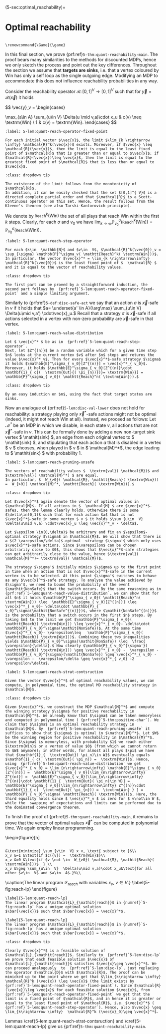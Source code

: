 (5-sec:optimal_reachability)=
# Optimal reachability

```{math}

\renewcommand{\Game}{\game}

```

In this final section, we prove  {prf:ref}`5-thm:quant-reachability-main`. The proof bears many similarities to the methods for discounted MDPs, hence we only sketch the process and point out the key differences. Throughout the section we assume that **targets are sinks**, i.e. that a vertex coloured by $\textrm{Win}$ has only a self loop as the single outgoing edge. Modifying an MDP to accommodate this does not influence reachability probabilities in any way.

Consider the reachability operator $\mathcal{R}\colon[0,1]^{ V}\rightarrow [0,1]^{ V}$ such that for $\vec{y} =  \mathcal{R}(\vec{x})$ it holds

$$
\vec{y}_v = \begin{cases}

 \max_{a\in  A} \sum_{u\in  V}  \Delta(u \mid v,a)\cdot x_u &  c(v) \neq  \textrm{Win} \\
 1 &  c(v) =  \textrm{Win}.
\end{cases} 
$$

````{prf:lemma} NEEDS TITLE 5-lem:quant-reach-operator-fixed-point
:label: 5-lem:quant-reach-operator-fixed-point

For each initial vector $\vec{x}$, the limit $\lim_{k \rightarrow \infty} \mathcal{R}^k(\vec{x})$ exists. Moreover, if $\vec{x} \leq  \mathcal{R}(\vec{x})$, then the limit is equal to the least fixed point of $\mathcal{R}$ that is greater than or equal to $\vec{x}$; if $\mathcal{R}(\vec{x})\leq \vec{x}$, then the limit is equal to the greatest fixed point of $\mathcal{R}$ that is less than or equal to $\vec{x}$.

````

````{admonition} Proof
:class: dropdown tip

The existence of the limit follows from the monotonicity of $\mathcal{R}$.
In addition, it can be easily checked that the set $[0,1]^{ V}$ is a directed complete partial order and that $\mathcal{R}$ is a Scott-continuous operator on this set. Hence, the result follows from the Kleene's theorem (see also Tarski-Kantorovich principle).

````

We denote by $\mathtt{Reach}^k( \textrm{Win})$ the set of all plays that reach $\textrm{Win}$ within the first $k$ steps. Clearly, for each $\sigma$ and $v_0$ we have $\lim_{k \rightarrow \infty}  \mathbb{P}^\sigma_{ v_0}( \mathtt{Reach}^k( \textrm{Win})) =  \mathbb{P}^\sigma_{ v_0}( \mathtt{Reach}( \textrm{Win}))$.

````{prf:lemma} NEEDS TITLE 5-lem:quant-reach-step-operator
:label: 5-lem:quant-reach-step-operator

For each $k\in  \mathbb{N}$ and $v\in  V$, $\mathcal{R}^k(\vec{0})_v = \sup_{\sigma} \mathbb{P}^\sigma_v( \mathtt{Reach}^k( \textrm{Win}))$. In particular, the vector $\vec{x}^* = \lim_{k \rightarrow\infty}  \mathcal{R}^k(\vec{0})$ is the least fixed point of $  \mathcal{R} $ and it is equal to the vector of reachability values. 

````

````{admonition} Proof
:class: dropdown tip

The first part can be proved by a straightforward induction, the second part follows by  {prf:ref}`5-lem:quant-reach-operator-fixed-point` and a simple limiting argument.

````

Similarly to  {prf:ref}`5-def:disc-safe-act` we say that an action $a$ is $\vec{x}$-safe in $v$ if it holds that $a= \underset{a' \in  A}{\arg\max} \sum_{u\in  V} 
 \Delta(u\mid v,a') \cdot\vec{x}_u.$ Recall that a strategy $\sigma$ is $\vec{x}$-safe if all actions selected in a vertex with non-zero probability are $\vec{x}$-safe in that vertex.

````{prf:lemma} NEEDS TITLE 5-lem:quant-reach-value-distribution
:label: 5-lem:quant-reach-value-distribution

Let $ \vec{x}^* $ be as in  {prf:ref}`5-lem:quant-reach-step-operator`. 
Next, let $Z^{(n)}$ be a random variable which for a given time step $n$ looks at the current vertex $v$ after $n$ steps and returns the value $\vec{x}^*_v$. Then for every $\vec{x}^*$-safe strategy $\sigma$ it holds $\mathbb{E}^\sigma_{ v_0}[Z^{(n)}] = \vec{x}^*_{ v_0}$. Moreover, it holds $\mathbb{E}^\sigma_{ v_0}[Z^{(n)}\cdot  \mathbf{1}_{ c{(  \textrm{Out}{( \pi_{n})})}= \textrm{Win}}] =  \mathbb{P}^\sigma_{ v_0}( \mathtt{Reach}^n( \textrm{Win})).$

````

````{admonition} Proof
:class: dropdown tip

By an easy induction on $n$, using the fact that target states are  sinks.

````

Now an analogue of  {prf:ref}`5-lem:disc-val-lower` does not hold for reachability: a strategy playing only $\vec{x}^*$-safe actions might not be optimal (indeed, it might not reach $\textrm{Win}$ at all). Instead, we proceed as follows: Let $\mathcal{M}^*$ be an MDP in which we disable, in each state $v$, all actions that are not $\vec{x}^*$-safe in $v$. This can be formally done by adding a new non-target sink vertex $ \mathit{sink} $, an edge from each original vertex to $ \mathit{sink} $, and stipulating that each action $a$ that is disabled in a vertex $ v $ chooses, when played in $ v $ in $  \mathcal{M}^*$, the edge leading to $ \mathit{sink} $ with probability 1.

````{prf:lemma} NEEDS TITLE 5-lem:quant-reach-pruning-unsafe
:label: 5-lem:quant-reach-pruning-unsafe

The vectors of reachability values $  \textrm{val}( \mathcal{M})$ and $\textrm{val}( \mathcal{M}^*) $ are equal.
In particular, $  W_{>0}( \mathcal{M}, \mathtt{Reach}( \textrm{Win})) =  W_{>0}( \mathcal{M}^*, \mathtt{Reach}( \textrm{Win})).$

````

````{admonition} Proof
:class: dropdown tip

Let $\vec{x}^*$ again denote the vector of optimal values in $\mathcal{M}$. If all actions in $  \mathcal{M} $ are $\vec{x}^*$-safes, then the lemma clearly holds. Otherwise there is some $\delta\in(0,1)$ such that for each action $a$ that is not $\vec{x}^*$-safe in some vertex $ v $ it holds $\sum_{u\in  V}  \Delta(u\mid v,a) \cdot\vec{x}_u \leq \vec{x}^*_v - \delta$.

Let $\epsilon \in(0,\delta)$ be arbitrary and fix an $\epsilon$-optimal strategy $\sigma$ in $\mathcal{M}$. We will show that there is a $(2 \varepsilon/\delta)$-optimal  strategy $\sigma'$ which only uses $\vec{x}^*$-safe actions. Since $\varepsilon$ can be chosen arbitrarily close to $0$, this shows that $\vec{x}^*$-safe strategies can get arbitrarily close to the value, hence $\textrm{val}( \mathcal{M}^*)= \textrm{val}( \mathcal{M})$.

The strategy $\sigma'$ initially mimics $\sigma$ up to the first point in time when an action that is not $\vec{x}^*$-safe in the current vertex is to be selected. At this point $\sigma'$ switches to behave as any $\vec{x}^*$-safe strategy. To analyse the value achieved by $\sigma'$, we need to bound the probability of the event $\mathit{NonSafe}$ that the switch occurs. By the same reasoning as in  {prf:ref}`5-lem:quant-reach-value-distribution`, we can show that for all $n$ it holds $\mathbb{P}^\sigma_{ v_0}( \mathtt{Reach}^n( \textrm{Win})) \leq  \mathbb{E}^\sigma_{ v_0}[Z^{(n)}] \leq  \vec{x}^*_{ v_0}- \delta\cdot \mathbb{P}_{ v_0}^\sigma(\mathit{NonSafe^{(n)}})$, where $\mathit{NonSafe^{(n)}}$ is the probability that a switch occurs in the first $n$ steps. By taking $n$ to the limit we get $\mathbb{P}^\sigma_{ v_0}( \mathtt{Reach}( \textrm{Win})) \leq \vec{x}^*_{ v_0}- \delta\cdot \mathbb{P}_{ v_0}^\sigma(\mathit{NonSafe})$. At the same time $\vec{x}^*_{ v_0}- \varepsilon\leq   \mathbb{P}^\sigma_{ v_0}( \mathtt{Reach}( \textrm{Win}))$. Combining these two inequalities yields $\mathbb{P}_{ v_0}^\sigma(\mathit{NonSafe}) \leq  \frac{ \varepsilon}{\delta}.$ Now clearly $\mathbb{P}_{ v_0}^{\sigma'}( \mathtt{Reach}( \textrm{Win})) \geq \vec{x}^*_{ v_0} -  \varepsilon -  \mathbb{P}_{ v_0}^{\sigma}(\mathit{NonSafe}) \geq \vec{x}^*_{ v_0} -  \varepsilon -  \varepsilon/\delta \geq \vec{x}^*_{ v_0} -2 \varepsilon/\delta$.

````

````{prf:lemma} NEEDS TITLE 5-lem:quant-reach-strat-contsruction
:label: 5-lem:quant-reach-strat-contsruction

Given the vector $\vec{x}^*$ of optimal reachability values, we can compute, in polynomial time, the optimal MD reachability strategy in $\mathcal{M}$.

````

````{admonition} Proof
:class: dropdown tip

Given $\vec{x}^*$, we construct the MDP $\mathcal{M}^*$ and compute the winning strategy $\sigma$ for positive reachability in $\mathcal{M}^*$. We already know that $\sigma$ can be taken memoryless and computed in polynomial time ( {prf:ref}`5-thm:positive-char`). We claim that $\sigma$ is an optimal reachability strategy in $\mathcal{M}$. By  {prf:ref}`5-lem:quant-reach-pruning-unsafe` it suffices to show that $\sigma$ is optimal in $\mathcal{M}^*$. Let $W$ be the winning region for positive reachability in $\mathcal{M}^*$. Since $\sigma$ is memoryless, with probability $1$ we reach either $\textrm{Win}$ or a vertex of value $0$ (from which we cannot return to $W$ anymore); in other words, for almost all plays $\pi$ we have that $\mathbf{1}_{  \textrm{Out}( \pi_n)\in W}$ eventually equals $\mathbf{1}_{ c(  \textrm{Out}( \pi_n)) =  \textrm{Win}}$. Hence, using  {prf:ref}`5-lem:quant-reach-value-distribution` we get $\vec{x}^*_{ v_0} = \lim_{n\rightarrow\infty} \mathbb{E}^\sigma_{ v_0}[Z^{(n)}] =  \mathbb{E}^\sigma_{ v_0}[\lim_{n\rightarrow\infty} Z^{(n)}] =  \mathbb{E}^\sigma_{ v_0}[\lim_{n\rightarrow\infty} Z^{(n)}\cdot \mathbf{1}_{  \textrm{Out}( \pi_n)\in W}] =  \mathbb{E}^\sigma_{ v_0}[\lim_{n\rightarrow\infty} Z^{(n)}\cdot  \mathbf{1}_{ c(  \textrm{Out}( \pi_{n})) =  \textrm{Win} } ] =  \mathbb{P}_{ v_0}^\sigma( \mathtt{Reach}( \textrm{Win}))$. Here, the third equality holds since $ \vec{x}^*_v $ is zero for $ v\not\in W $, while the  swapping of expectations and limits can be performed due to the dominated convergence theorem.

````

To finish the proof of  {prf:ref}`5-thm:quant-reachability-main`, it remains to prove that the vector of optimal values $\vec{x}^*$ can be computed in polynomial time. We again employ linear programming. 

\begin{figure}[h]
```{math}

&\text{minimize} \sum_{v\in  V} x_v, \text{ subject to }&\\
x_v &=1 &\text{if $c({v}) =  \textrm{Win}$}\\
x_v &=0 &\text{if $v \not \in  W_{>0}( \mathcal{M}, \mathtt{Reach}( \textrm{Win}))$  } \\
x_v &\geq \sum_{u\in  V}  \Delta(u\mid v,a)\cdot x_u&\text{for all other $v\in  V$ and $a\in  A$.}%\\

```
\caption{The linear program $\mathcal{L}_{\mathit{reach}}$ with variables $x_v$, $v\in  V$.}
\label{5-fig:reach-lp}
\end{figure}

````{prf:lemma} NEEDS TITLE AND LABEL 
\label{5-lem:quant-reach-lp}
The linear program $\mathcal{L}_{\mathit{reach}}$ in {numref}`5-fig:reach-lp` has a unique optimal solution 
$\bar{\vec{x}}$ such that $\bar{\vec{x}} = \vec{x}^*$.

\label{5-lem:quant-reach-lp}
The linear program $\mathcal{L}_{\mathit{reach}}$ in {numref}`5-fig:reach-lp` has a unique optimal solution 
$\bar{\vec{x}}$ such that $\bar{\vec{x}} = \vec{x}^*$.

````

````{admonition} Proof
:class: dropdown tip

Clearly $\vec{x}^*$ is a feasible solution of $\mathcal{L}_{\mathit{reach}}$. Similarly to  {prf:ref}`5-lem:disc-lp` we prove that each feasible solution $\vec{x}$ of $\mathcal{L}_{\mathit{reach}}$ satisfies $\vec{x}\geq \vec{x}^*$. We can proceed analogously  to  {prf:ref}`5-lem:disc-lp`, just replacing the operator $\mathcal{D}$ with $\mathcal{R}$. The proof can be mimicked up to the point where we get that $\lim_{k\rightarrow \infty}  \mathcal{R}^k (\vec{x}) \leq \vec{x}$ (the limit exists by  {prf:ref}`5-lem:quant-reach-operator-fixed-point`). Since $\mathcal{R}(\vec{x})\leq \vec{x}$ for each feasible solution $\vec{x}$, from  {prf:ref}`5-lem:quant-reach-operator-fixed-point` we get that the limit is a fixed point of $\mathcal{R}$, and in hence it is greater or equal to the least fixed point of $\mathcal{R}$, i.e. $\vec{x}^*$ ( {prf:ref}`5-lem:quant-reach-step-operator`). Hence, also $\vec{x} \geq \lim_{k\rightarrow \infty}  \mathcal{R}^k (\vec{x}_0)\geq \vec{x}^*$. 

````

Lemmas \cref\{5-lem:quant-reach-strat-contsruction} and \cref\{5-lem:quant-reach-lp} give us  {prf:ref}`5-thm:quant-reachability-main`.
